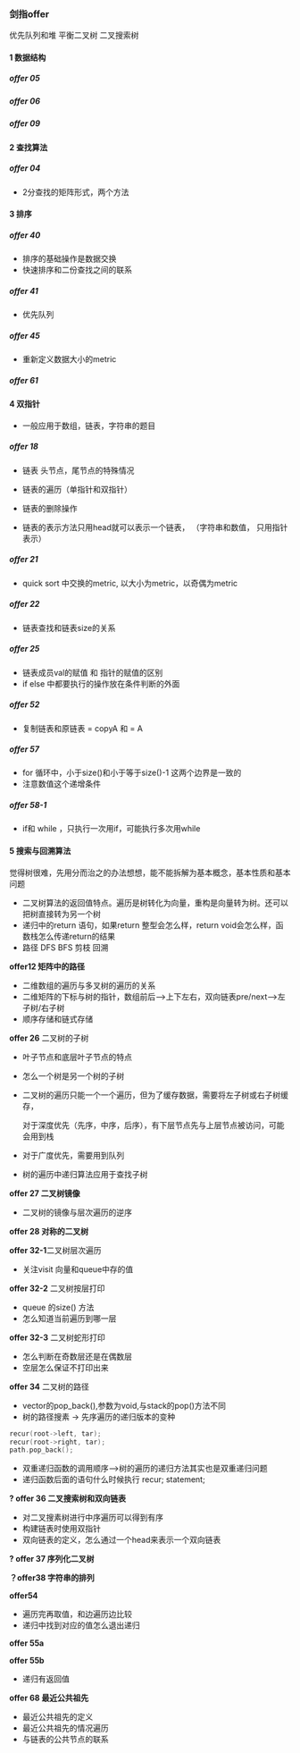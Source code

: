 ### 剑指offer
优先队列和堆
平衡二叉树
二叉搜索树

#### 1 数据结构
##### offer 05
##### offer 06
##### offer 09


#### 2 查找算法

##### offer 04

- 2分查找的矩阵形式，两个方法

#### 3 排序

##### offer 40

- 排序的基础操作是数据交换
- 快速排序和二份查找之间的联系
##### offer 41
- 优先队列
##### offer 45
- 重新定义数据大小的metric
##### offer 61

#### 4 双指针
- 一般应用于数组，链表，字符串的题目

##### offer 18

- 链表 头节点，尾节点的特殊情况

- 链表的遍历（单指针和双指针）

- 链表的删除操作

- 链表的表示方法只用head就可以表示一个链表， （字符串和数值， 只用指针表示）
##### offer 21

- quick sort 中交换的metric, 以大小为metric，以奇偶为metric

##### offer 22

- 链表查找和链表size的关系

##### offer 25

- 链表成员val的赋值 和 指针的赋值的区别  
- if else 中都要执行的操作放在条件判断的外面
##### offer 52
- 复制链表和原链表 = copyA 和 = A

##### offer 57
- for 循环中，小于size()和小于等于size()-1 这两个边界是一致的
- 注意数值这个递增条件
##### offer 58-1
- if和 while ，只执行一次用if，可能执行多次用while

#### 5 搜索与回溯算法

觉得树很难，先用分而治之的办法想想，能不能拆解为基本概念，基本性质和基本问题

- 二叉树算法的返回值特点。遍历是树转化为向量，重构是向量转为树。还可以把树直接转为另一个树
- 递归中的return 语句，如果return 整型会怎么样，return void会怎么样，函数栈怎么传递return的结果
- 路径 DFS BFS 剪枝 回溯 

**offer12 矩阵中的路径**

- 二维数组的遍历与多叉树的遍历的关系
- 二维矩阵的下标与树的指针，数组前后-->上下左右，双向链表pre/next-->左子树/右子树
- 顺序存储和链式存储

**offer 26** 二叉树的子树

- 叶子节点和底层叶子节点的特点

- 怎么一个树是另一个树的子树

- 二叉树的遍历只能一个一个遍历，但为了缓存数据，需要将左子树或右子树缓存，

  对于深度优先（先序，中序，后序），有下层节点先与上层节点被访问，可能会用到栈

- 对于广度优先，需要用到队列

- 树的遍历中递归算法应用于查找子树

**offer 27 二叉树镜像** 

- 二叉树的镜像与层次遍历的逆序

**offer 28 对称的二叉树**

**offer 32-1**二叉树层次遍历

- 关注visit 向量和queue中存的值

**offer 32-2** 二叉树按层打印

- queue  的size() 方法 
- 怎么知道当前遍历到哪一层

**offer 32-3** 二叉树蛇形打印

- 怎么判断在奇数层还是在偶数层
- 空层怎么保证不打印出来

**offer 34** 二叉树的路径

- vector的pop_back(),参数为void,与stack的pop()方法不同
- 树的路径搜素 -> 先序遍历的递归版本的变种

```c++
recur(root->left, tar);
recur(root->right, tar);
path.pop_back();
```

- 双重递归函数的调用顺序-->树的遍历的递归方法其实也是双重递归问题
- 递归函数后面的语句什么时候执行 recur; statement;

**? offer 36 二叉搜索树和双向链表**

- 对二叉搜素树进行中序遍历可以得到有序
- 构建链表时使用双指针
- 双向链表的定义，怎么通过一个head来表示一个双向链表

**? offer 37 序列化二叉树**

**？offer38 字符串的排列**

**offer54**

- 遍历完再取值，和边遍历边比较
- 递归中找到对应的值怎么退出递归

**offer 55a**

**offer 55b**

- 递归有返回值

**offer 68 最近公共祖先**

- 最近公共祖先的定义
- 最近公共祖先的情况遍历
- 与链表的公共节点的联系
